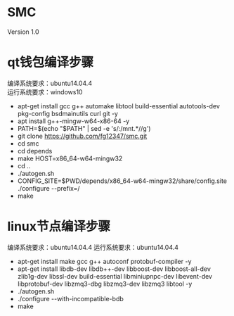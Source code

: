 # SMC
Version 1.0

# qt钱包编译步骤

编译系统要求：ubuntu14.04.4  
运行系统要求：windows10

  - apt-get install gcc g++ automake libtool build-essential autotools-dev pkg-config bsdmainutils curl git -y
  - apt install g++-mingw-w64-x86-64 -y
  - PATH=$(echo "$PATH" | sed -e 's/:\/mnt.*//g')
  - git clone https://github.com/fg12347/smc.git
  - cd smc
  - cd depends
  - make HOST=x86_64-w64-mingw32
  - cd .\.
  - ./autogen.sh
  - CONFIG_SITE=$PWD/depends/x86_64-w64-mingw32/share/config.site ./configure --prefix=/
  - make
  
# linux节点编译步骤
编译系统要求：ubuntu14.04.4
运行系统要求：ubuntu14.04.4

  - apt-get install make gcc g++ autoconf  protobuf-compiler  -y
  - apt-get install libdb-dev libdb++-dev  libboost-dev  libboost-all-dev  zlib1g-dev  libssl-dev  build-essential  libminiupnpc-dev  libevent-dev  libprotobuf-dev libzmq3-dbg libzmq3-dev libzmq3 libtool  -y
  - ./autogen.sh
  - ./configure --with-incompatible-bdb
  - make
